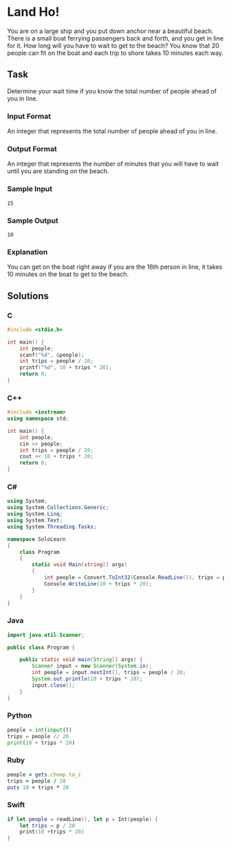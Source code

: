 # Land Ho!
You are on a large ship and you put down anchor near a beautiful beach. There is a small boat ferrying passengers back and forth, and you get in line for it. How long will you have to wait to get to the beach? You know that 20 people can fit on the boat and each trip to shore takes 10 minutes each way.
## Task
Determine your wait time if you know the total number of people ahead of you in line.
### Input Format
An integer that represents the total number of people ahead of you in line.
### Output Format
An integer that represents the number of minutes that you will have to wait until you are standing on the beach.
### Sample Input
```
15
```
### Sample Output
```
10
```
### Explanation
You can get on the boat right away if you are the 16th person in line, it takes 10 minutes on the boat to get to the beach.
## Solutions
### C
```c
#include <stdio.h>

int main() {
    int people;
    scanf("%d", &people);
    int trips = people / 20;
    printf("%d", 10 + trips * 20);
    return 0;
} 
```
### C++
```cpp
#include <iostream>
using namespace std;

int main() {
    int people;
    cin >> people;
    int trips = people / 20;
    cout << 10 + trips * 20;
    return 0;
} 
```
### C#
```cs
using System;
using System.Collections.Generic;
using System.Linq;
using System.Text;
using System.Threading.Tasks;

namespace SoloLearn
{
    class Program
    {
        static void Main(string[] args)
        {
            int people = Convert.ToInt32(Console.ReadLine()), trips = people / 20;
            Console.WriteLine(10 + trips * 20);
        }
    }
} 
```
### Java
```java
import java.util.Scanner;

public class Program {

    public static void main(String[] args) {
        Scanner input = new Scanner(System.in);
        int people = input.nextInt(), trips = people / 20;
        System.out.println(10 + trips * 20);
        input.close();
    }
} 
```
### Python
```python
people = int(input())
trips = people // 20
print(10 + trips * 20)
```
### Ruby
```ruby
people = gets.chomp.to_i
trips = people / 20
puts 10 + trips * 20
```
### Swift
```swift
if let people = readLine(), let p = Int(people) {
    let trips = p / 20
    print(10 +trips * 20)
}
```